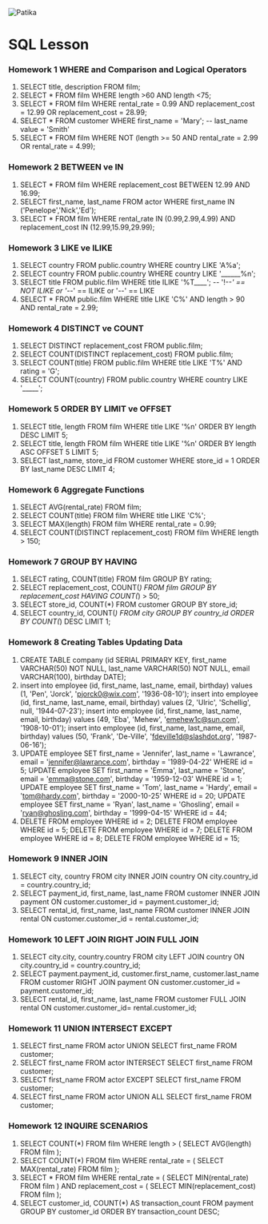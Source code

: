 ![Patika]("C:\Users\furka\Documents\campjavafullstack\javabackend\Java-Patika\javaPatika\src\patika-dev.png")


# SQL Lesson

### Homework 1 WHERE and Comparison and Logical Operators
1. SELECT title, description FROM film;
2. SELECT * FROM film WHERE length >60 AND length <75;
3. SELECT * FROM film WHERE rental_rate = 0.99 AND replacement_cost = 12.99 OR replacement_cost = 28.99;
4. SELECT * FROM customer WHERE first_name = 'Mary'; -- last_name value = 'Smith'
5. SELECT * FROM film WHERE NOT (length >= 50 AND rental_rate = 2.99 OR rental_rate = 4.99);


### Homework 2 BETWEEN ve IN
1. SELECT * FROM film WHERE replacement_cost BETWEEN 12.99 AND 16.99;
2. SELECT first_name, last_name FROM actor WHERE first_name IN ('Penelope','Nick','Ed');
3. SELECT * FROM film WHERE rental_rate IN (0.99,2.99,4.99) AND replacement_cost IN (12.99,15.99,29.99);


### Homework 3 LIKE ve ILIKE
1. SELECT country FROM public.country WHERE country LIKE 'A%a';
2. SELECT country FROM public.country WHERE country LIKE '______%n';
3. SELECT title FROM public.film WHERE title ILIKE '%T____'; -- '!--*' == NOT ILIKE or '--*' == ILIKE or '--' == LIKE
4. SELECT * FROM public.film WHERE title LIKE 'C%' AND length > 90 AND rental_rate = 2.99;


### Homework 4 DISTINCT ve COUNT
1. SELECT DISTINCT replacement_cost FROM public.film;
2. SELECT COUNT(DISTINCT replacement_cost) FROM public.film;
3. SELECT COUNT(title) FROM public.film WHERE title LIKE 'T%' AND rating = 'G';
4. SELECT COUNT(country) FROM public.country WHERE country LIKE '_____';


### Homework 5 ORDER BY LIMIT ve OFFSET
1. SELECT title, length FROM film WHERE title LIKE '%n' ORDER BY length DESC LIMIT 5;
2. SELECT title, length FROM film WHERE title LIKE '%n' ORDER BY length ASC OFFSET 5 LIMIT 5;
3. SELECT last_name, store_id FROM customer WHERE store_id = 1 ORDER BY last_name DESC LIMIT 4;


### Homework 6 Aggregate Functions
1. SELECT AVG(rental_rate) FROM film;
2. SELECT COUNT(title) FROM film WHERE title LIKE 'C%';
3. SELECT MAX(length) FROM film WHERE rental_rate = 0.99;
4. SELECT COUNT(DISTINCT replacement_cost) FROM film WHERE length > 150;


### Homework 7 GROUP BY HAVING
1. SELECT rating, COUNT(title) FROM film GROUP BY rating;
2. SELECT replacement_cost, COUNT(*) FROM film GROUP BY replacement_cost HAVING COUNT(*) > 50;
3. SELECT store_id, COUNT(*) FROM customer GROUP BY store_id;
4. SELECT country_id, COUNT(*) FROM city GROUP BY country_id ORDER BY COUNT(*) DESC LIMIT 1;


### Homework 8 Creating Tables Updating Data
1. CREATE TABLE company (id SERIAL PRIMARY KEY, first_name VARCHAR(50) NOT NULL, last_name VARCHAR(50) NOT NULL, email VARCHAR(100), birthday DATE);
2. insert into employee (id, first_name, last_name, email, birthday) values (1, 'Pen', 'Jorck', 'pjorck0@wix.com', '1936-08-10');
   insert into employee (id, first_name, last_name, email, birthday) values (2, 'Ulric', 'Schellig', null, '1944-07-23');
   insert into employee (id, first_name, last_name, email, birthday) values (49, 'Eba', 'Mehew', 'emehew1c@sun.com', '1908-10-01');
   insert into employee (id, first_name, last_name, email, birthday) values (50, 'Frank', 'De-Ville', 'fdeville1d@slashdot.org', '1987-06-16');
3. UPDATE employee SET first_name = 'Jennifer', last_name = 'Lawrance', email = 'jennifer@lawrance.com', birthday = '1989-04-22' WHERE id = 5; UPDATE employee SET first_name = 'Emma', last_name = 'Stone', email = 'emma@stone.com', birthday = '1959-12-03' WHERE id = 1; UPDATE employee SET first_name = 'Tom', last_name = 'Hardy', email = 'tom@hardy.com', birthday = '2000-10-25' WHERE id = 20; UPDATE employee SET first_name = 'Ryan', last_name = 'Ghosling', email = 'ryan@ghosling.com', birthday = '1999-04-15' WHERE id = 44;
4. DELETE FROM employee WHERE  id = 2; DELETE FROM employee WHERE  id = 5; DELETE FROM employee WHERE  id = 7; DELETE FROM employee WHERE  id = 8; DELETE FROM employee WHERE  id = 15;


### Homework 9 INNER JOIN
1. SELECT city, country FROM city INNER JOIN country ON city.country_id = country.country_id;
2. SELECT payment_id, first_name, last_name FROM customer INNER JOIN payment ON customer.customer_id = payment.customer_id;
3. SELECT rental_id, first_name, last_name FROM customer INNER JOIN rental ON customer.customer_id = rental.customer_id;


### Homework 10 LEFT JOIN RIGHT JOIN FULL JOIN
1. SELECT city.city, country.country FROM city LEFT JOIN country ON city.country_id = country.country_id;
2. SELECT payment.payment_id, customer.first_name, customer.last_name FROM customer RIGHT JOIN payment ON customer.customer_id = payment.customer_id;
3. SELECT rental_id, first_name, last_name FROM customer FULL JOIN rental ON customer.customer_id= rental.customer_id;


### Homework 11 UNION INTERSECT EXCEPT
1. SELECT first_name FROM actor UNION SELECT first_name FROM customer;
2. SELECT first_name FROM actor INTERSECT SELECT first_name FROM customer;
3. SELECT first_name FROM actor EXCEPT SELECT first_name FROM customer;
4. SELECT first_name FROM actor UNION ALL SELECT first_name FROM customer;


### Homework 12 INQUIRE SCENARIOS
1. SELECT COUNT(*) FROM film WHERE length > ( SELECT AVG(length) FROM film );
2. SELECT COUNT(*) FROM film WHERE rental_rate = ( SELECT MAX(rental_rate) FROM film );
3. SELECT * FROM film WHERE rental_rate = ( SELECT MIN(rental_rate) FROM film ) AND replacement_cost = ( SELECT MIN(replacement_cost) FROM film );
4. SELECT customer_id, COUNT(*) AS transaction_count FROM payment GROUP BY customer_id ORDER BY transaction_count DESC;
